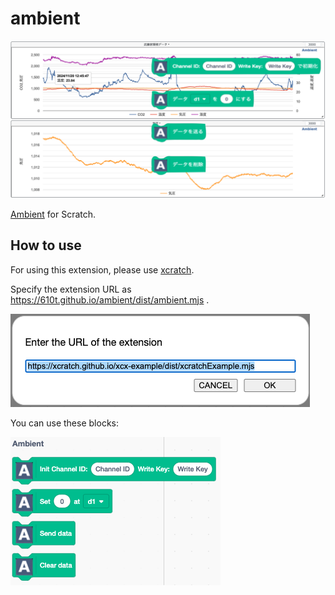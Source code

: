 # ambient
![Header](img/Header.png)

[Ambient](https://ambidata.io/) for Scratch.

## How to use
For using this extension, please use [xcratch](https://xcratch.github.io/editor/).

Specify the extension URL as https://610t.github.io/ambient/dist/ambient.mjs .

![](img/specify_URL.png)

You can use these blocks:

![](img/Ambient_blocks.png)
